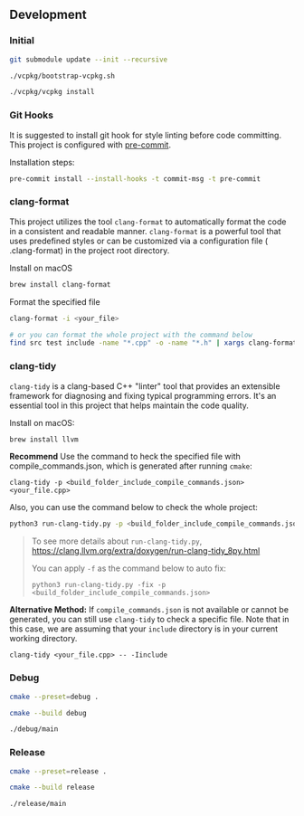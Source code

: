 ## Development

### Initial

```bash
git submodule update --init --recursive

./vcpkg/bootstrap-vcpkg.sh

./vcpkg/vcpkg install
```

### Git Hooks

It is suggested to install git hook for style linting before code committing. This project is configured
with [pre-commit](https://pre-commit.com).

Installation steps:

```bash
pre-commit install --install-hooks -t commit-msg -t pre-commit
```

### clang-format

This project utilizes the tool `clang-format` to automatically format the code in a consistent and readable
manner. `clang-format` is a powerful tool that uses predefined styles or can be customized via a configuration file (
.clang-format) in the project root directory.

Install on macOS

```bash
brew install clang-format
```

Format the specified file

```bash
clang-format -i <your_file>

# or you can format the whole project with the command below
find src test include -name "*.cpp" -o -name "*.h" | xargs clang-format -i
```

### clang-tidy

`clang-tidy` is a clang-based C++ "linter" tool that provides an extensible framework for diagnosing and fixing typical
programming errors. It's an essential tool in this project that helps maintain the code quality.

Install on macOS:

```bash
brew install llvm
```

**Recommend** Use the command to heck the specified file with compile_commands.json, which is generated after
running `cmake`:

```
clang-tidy -p <build_folder_include_compile_commands.json> <your_file.cpp>
```

Also, you can use the command below to check the whole project:

```bash
python3 run-clang-tidy.py -p <build_folder_include_compile_commands.json>
```
> To see more details about `run-clang-tidy.py`, https://clang.llvm.org/extra/doxygen/run-clang-tidy_8py.html
>
> You can apply `-f` as the command below to auto fix:
> ```angular2html
> python3 run-clang-tidy.py -fix -p <build_folder_include_compile_commands.json>
> ```
**Alternative Method:** If `compile_commands.json` is not available or cannot be generated, you can still
use `clang-tidy` to check a specific file. Note that in this case, we are assuming that your `include` directory is in
your current working directory.
```
clang-tidy <your_file.cpp> -- -Iinclude
```

### Debug

```bash
cmake --preset=debug .

cmake --build debug

./debug/main
```

### Release

```bash
cmake --preset=release .

cmake --build release

./release/main
```
